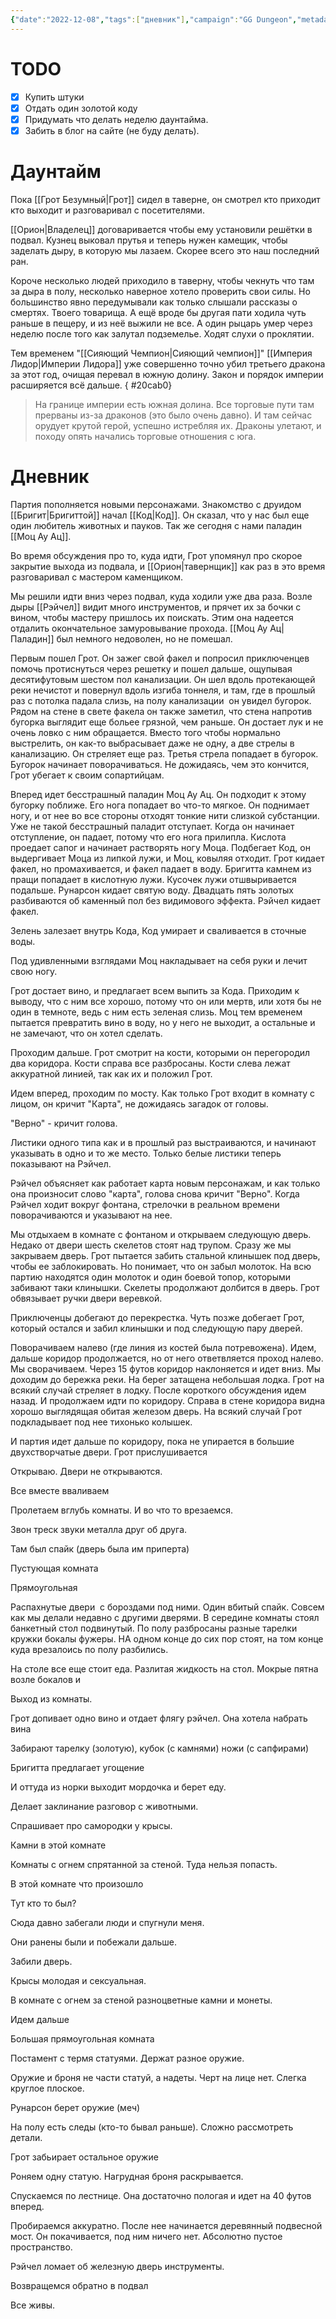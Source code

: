 ```yaml
---
{"date":"2022-12-08","tags":["дневник"],"campaign":"GG Dungeon","metadated":true,"players":["[[Грот Безумный]]","[[Бригит]]","[[Моц Ау Ац]]","[[Рэйчел]]"],"dg-publish":true,"previous-session":"[[1 декабря 2022]]","next-session":"[[13 декабря 2022]]","permalink":"/8-dekabrya-2022/","dgPassFrontmatter":true}
---
```


# TODO

- [x] Купить штуки
- [x] Отдать один золотой коду
- [x] Придумать что делать неделю даунтайма.
- [x] Забить в блог на сайте (не буду делать).

# Даунтайм

Пока [[Грот Безумный\|Грот]] сидел в таверне, он смотрел кто приходит кто выходит и разговаривал с посетителями.

[[Орион\|Владелец]] договаривается чтобы ему установили решётки в подвал. Кузнец выковал прутья и теперь нужен камещик, чтобы заделать дыру, в которую мы лазаем. Скорее всего это наш последний ран.

Короче несколько людей приходило в таверну, чтобы чекнуть что там за дыра в полу, несколько наверное хотело проверить свои силы. Но большинство явно передумывали как только слышали рассказы о смертях. Твоего товарища. А ещё вроде бы другая пати ходила чуть раньше в пещеру, и из неё выжили не все. А один рыцарь умер через неделю после того как залутал подземелье. Ходят слухи о проклятии.

Тем временем "[[Сияющий Чемпион\|Сияющий чемпион]]" [[Империя Лидор\|Империи Лидора]] уже совершенно точно убил третьего дракона за этот год, очищая перевал в южную долину. Закон и порядок империи расширяется всё дальше.
{ #20cab0}


> На границе империи есть южная долина. Все торговые пути там прерваны из-за драконов (это было очень давно). И там сейчас орудует крутой герой, успешно истребляя их. Драконы улетают, и походу опять начались торговые отношения с юга.

# Дневник

Партия пополняется новыми персонажами. Знакомство с друидом [[Бригит\|Бригиттой]] начал [[Код\|Код]]. Он сказал, что у нас был еще один любитель животных и пауков. Так же сегодня с нами паладин [[Моц Ау Ац]].

Во время обсуждения про то, куда идти, Грот упомянул про скорое закрытие выхода из подвала, и [[Орион\|тавернщик]] как раз в это время разговаривал с мастером каменщиком.

Мы решили идти вниз через подвал, куда ходили уже два раза. Возле дыры [[Рэйчел]] видит много инструментов, и прячет их за бочки с вином, чтобы мастеру пришлось их поискать. Этим она надеется отдалить окончательное замуровывание прохода. [[Моц Ау Ац\|Паладин]] был немного недоволен, но не помешал.

Первым пошел Грот. Он зажег свой факел и попросил приключенцев помочь протиснуться через решетку и пошел дальше, ощупывая десятифутовым шестом пол канализации. Он шел вдоль протекающей реки нечистот и повернул вдоль изгиба тоннеля, и там, где в прошлый раз с потолка падала слизь, на полу канализации  он увидел бугорок. Рядом на стене в свете факела он также заметил, что стена напротив бугорка выглядит еще больее грязной, чем раньше. Он достает лук и не очень ловко с ним обращается. Вместо того чтобы нормально выстрелить, он как-то выбрасывает даже не одну, а две стрелы в канализацию. Он стреляет еще раз. Третья стрела попадает в бугорок. Бугорок начинает поворачиваться. Не дожидаясь, чем это кончится, Грот убегает к своим сопартийцам.

Вперед идет бесстрашный паладин Моц Ау Ац. Он подходит к этому бугорку поближе. Его нога попадает во что-то мягкое. Он поднимает ногу, и от нее во все стороны отходят тонкие нити слизкой субстанции. Уже не такой бесстрашный паладит отступает. Когда он начинает отступление, он падает, потому что его нога прилипла. Кислота проедает сапог и начинает растворять ногу Моца. Подбегает Код, он выдергивает Моца из липкой лужи, и Моц, ковыляя отходит. Грот кидает факел, но промахивается, и факел падает в воду. Бригитта камнем из пращи попадает в кислотную лужи. Кусочек лужи отшвыривается подальше. Рунарсон кидает святую воду. Двадцать пять золотых разбиваются об каменный пол без видимового эффекта. Рэйчел кидает факел.

Зелень залезает внутрь Кода, Код умирает и сваливается в сточные воды.

Под удивленными взглядами Моц накладывает на себя руки и лечит свою ногу.

Грот достает вино, и предлагает всем выпить за Кода. Приходим к выводу, что с ним все хорошо, потому что он или мертв, или хотя бы не один в темноте, ведь с ним есть зеленая слизь. Моц тем временем пытается превратить вино в воду, но у него не выходит, а остальные и не замечают, что он хотел сделать.

Проходим дальше. Грот смотрит на кости, которыми он перегородил два коридора. Кости справа все разбросаны. Кости слева лежат аккуратной линией, так как их и положил Грот.

Идем вперед, проходим по мосту. Как только Грот входит в комнату с лицом, он кричит "Карта", не дожидаясь загадок от головы.

"Верно" - кричит голова.

Листики одного типа как и в прошлый раз выстраиваются, и начинают указывать в одно и то же место. Только белые листики теперь показывают на Рэйчел.

Рэйчел объясняет как работает карта новым персонажам, и как только она произносит слово "карта", голова снова кричит "Верно". Когда Рэйчел ходит вокруг фонтана, стрелочки в реальном времени поворачиваются и указывают на нее.

Мы отдыхаем в комнате с фонтаном и открываем следующую дверь. Недако от двери шесть скелетов стоят над трупом. Сразу же мы закрываем дверь. Грот пытается забить стальной клинышек под дверь, чтобы ее заблокировать. Но понимает, что он забыл молоток. На всю партию находятся один молоток и один боевой топор, которыми забивают таки клинышки. Скелеты продолжают долбится в дверь. Грот обвязывает ручки двери веревкой.

Приключенцы добегают до перекрестка. Чуть позже добегает Грот, который остался и забил клинышки и под следующую пару дверей.

Поворачиваем налево (где линия из костей была потревожена). Идем, дальше коридор продолжается, но от него ответвляется проход налево. Мы сворачиваем. Через 15 футов коридор наклоняется и идет вниз. Мы доходим до бережка реки. На берег затащена небольшая лодка. Грот на всякий случай стреляет в лодку. После короткого обсуждения идем назад. И продолжаем идти по коридору. Справа в стене коридора видна хорошо выглядящая обитая железом дверь. На всякий случай Грот подкладывает под нее тихонько колышек.

И партия идет дальше по коридору, пока не упирается в большие двухстворчатые двери. Грот прислушивается

Открываю. Двери не открываются.

Все вместе вваливаем

Пролетаем вглубь комнаты. И во что то врезаемся.

Звон треск звуки металла друг об друга.

Там был спайк (дверь была им приперта)

Пустующая комната

Прямоугольная

Распахнутые двери  с бороздами под ними. Один вбитый спайк. Совсем как мы делали недавно с другими дверями. В середине комнаты стоял банкетный стол подвинутый. По полу разбросаны разные тарелки кружки бокалы фужеры. НА одном конце до сих пор стоят, на том конце куда врезалоись по полу разбились.

На столе все еще стоит еда. Разлитая жидкость на стол. Мокрые пятна возле бокалов и

Выход из комнаты.

Грот допивает одно вино и отдает флягу рэйчел. Она хотела набрать вина

Забирают тарелку (золотую), кубок (с камнями) ножи (с сапфирами)

Бригитта предлагает угощение

И оттуда из норки выходит мордочка и берет еду.

Делает заклинание разговор с животными.

Спрашивает про самородки у крысы.

Камни в этой комнате

Комнаты с огнем спрятанной за стеной. Туда нельзя попасть.

В этой комнате что произошло

Тут кто то был?

Сюда давно забегали люди и спугнули меня.

Они ранены были и побежали дальше.

Забили дверь.

Крысы молодая и сексуальная.

В комнате с огнем за стеной разноцветные камни и монеты.

Идем дальше

Большая прямоугольная комната

Постамент с термя статуями. Держат разное оружие.

Оружие и броня не части статуй, а надеты. Черт на лице нет. Слегка круглое плоское.

Рунарсон берет оружие (меч)

На полу есть следы (кто-то бывал раньше). Сложно рассмотреть детали.

Грот забьирает остальное оружие

Роняем одну статую. Нагрудная броня раскрывается.

Спускаемся по лестнице. Она достаточно пологая и идет на 40 футов вперед.

Пробираемся аккуратно. После нее начинается деревянный подвесной мост. Он покачивается, под ним ничего нет. Абсолютно пустое пространство.

Рэйчел ломает об железную дверь инструменты.

Возвращемся обратно в подвал

Все живы.